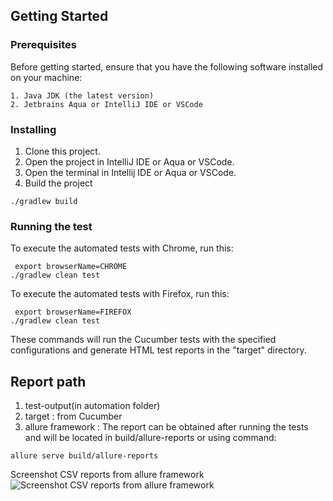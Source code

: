 ## Getting Started


### Prerequisites

Before getting started, ensure that you have the following software installed on your machine:

```
1. Java JDK (the latest version)
2. Jetbrains Aqua or IntelliJ IDE or VSCode
```

### Installing
1. Clone this project.
2. Open the project in IntelliJ IDE or Aqua or VSCode.
3. Open the terminal in Intellij IDE or Aqua or VSCode.
4. Build the project

```
./gradlew build

```

### Running the test

To execute the automated tests with Chrome, run this: 
```
 export browserName=CHROME
./gradlew clean test

```

To execute the automated tests with Firefox, run this: 
```
 export browserName=FIREFOX
./gradlew clean test

```
These commands will run the Cucumber tests with the specified configurations and generate HTML test reports in the "target" directory.


## Report path
1. test-output(in automation folder)
2. target : from Cucumber
3. allure framework : The report can be obtained after running the tests and will be located in build/allure-reports or using command:
```
allure serve build/allure-reports
```



Screenshot CSV reports from allure framework
![Screenshot CSV reports from allure framework](https://drive.google.com/uc?export=download&id=1D4XMWsrD13Rs6r0223mgZ4eekR4acT4d)


